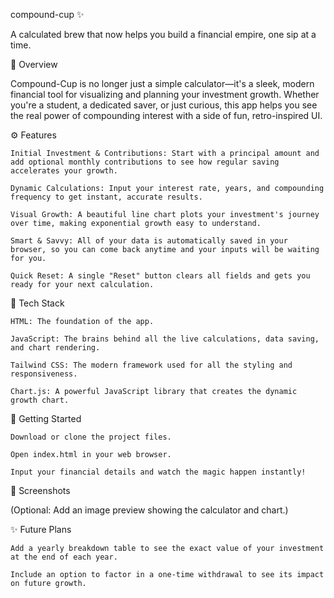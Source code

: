 compound-cup ✨

A calculated brew that now helps you build a financial empire, one sip at a time.

📝 Overview

Compound-Cup is no longer just a simple calculator—it's a sleek, modern financial tool for visualizing and planning your investment growth. Whether you're a student, a dedicated saver, or just curious, this app helps you see the real power of compounding interest with a side of fun, retro-inspired UI.

⚙️ Features

    Initial Investment & Contributions: Start with a principal amount and add optional monthly contributions to see how regular saving accelerates your growth.

    Dynamic Calculations: Input your interest rate, years, and compounding frequency to get instant, accurate results.

    Visual Growth: A beautiful line chart plots your investment's journey over time, making exponential growth easy to understand.

    Smart & Savvy: All of your data is automatically saved in your browser, so you can come back anytime and your inputs will be waiting for you.

    Quick Reset: A single "Reset" button clears all fields and gets you ready for your next calculation.

🧰 Tech Stack

    HTML: The foundation of the app.

    JavaScript: The brains behind all the live calculations, data saving, and chart rendering.

    Tailwind CSS: The modern framework used for all the styling and responsiveness.

    Chart.js: A powerful JavaScript library that creates the dynamic growth chart.

🚀 Getting Started

    Download or clone the project files.

    Open index.html in your web browser.

    Input your financial details and watch the magic happen instantly!

📸 Screenshots

(Optional: Add an image preview showing the calculator and chart.)

✨ Future Plans

    Add a yearly breakdown table to see the exact value of your investment at the end of each year.

    Include an option to factor in a one-time withdrawal to see its impact on future growth.
